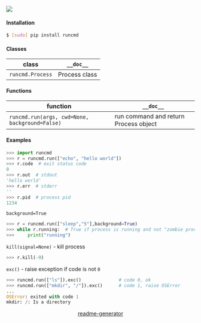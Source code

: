 <!--
https://pypi.org/project/readme-generator/
-->

[![](https://img.shields.io/pypi/pyversions/runcmd.svg?longCache=True)](https://pypi.org/project/runcmd/)

#### Installation
```bash
$ [sudo] pip install runcmd
```

#### Classes
class|`__doc__`
-|-
`runcmd.Process` |Process class

#### Functions
function|`__doc__`
-|-
`runcmd.run(args, cwd=None, background=False)` |run command and return Process object

#### Examples
```python
>>> import runcmd
>>> r = runcmd.run(["echo", "hello world"])
>>> r.code  # exit status code
0
>>> r.out  # stdout
'hello world'
>>> r.err  # stderr
''
>>> r.pid  # process pid
1234
```

`background=True`
```python
>>> r = runcmd.run(["sleep","5"],background=True)
>>> while r.running:  # True if process is running and not "zombie process"
>>>     print("running")
```
`kill(signal=None)` - kill process
```python
>>> r.kill(-9)
```

`exc()` - raise exception if code is not `0`
```python
>>> runcmd.run(["ls"]).exc()              # code 0, ok
>>> runcmd.run(["mkdir", "/"]).exc()      # code 1, raise OSError
...
OSError: exited with code 1
mkdir: /: Is a directory
```

<p align="center">
    <a href="https://pypi.org/project/readme-generator/">readme-generator</a>
</p>
